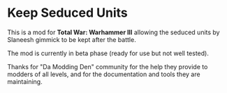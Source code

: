 # Keep Seduced Units
This is a mod for **Total War: Warhammer III** allowing the seduced units by Slaneesh gimmick to be kept after the battle.

The mod is currently in beta phase (ready for use but not well tested).

Thanks for "Da Modding Den" community for the help they provide to modders of all levels, and for the documentation and tools they are maintaining.
